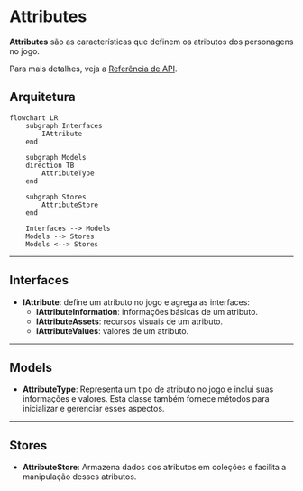 # Attributes

**Attributes** são as características que definem os atributos dos personagens no jogo.

Para mais detalhes, veja a [Referência de API](../../api/DiceRolling.Attributes.md).

## Arquitetura

```mermaid
flowchart LR
    subgraph Interfaces
        IAttribute
    end

    subgraph Models
    direction TB
        AttributeType
    end

    subgraph Stores
        AttributeStore
    end

    Interfaces --> Models
    Models --> Stores
    Models <--> Stores
```

---

## Interfaces

- **IAttribute**: define um atributo no jogo e agrega as interfaces:
  - **IAttributeInformation**: informações básicas de um atributo.
  - **IAttributeAssets**: recursos visuais de um atributo.
  - **IAttributeValues**: valores de um atributo.

---

## Models

- **AttributeType**: Representa um tipo de atributo no jogo e inclui suas informações e valores. Esta classe também fornece métodos para inicializar e gerenciar esses aspectos.

---

## Stores

- **AttributeStore**: Armazena dados dos atributos em coleções e facilita a manipulação desses atributos.